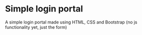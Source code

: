 # Simple login portal

A simple login portal made using HTML, CSS and Bootstrap (no js functionality yet, just the form)
